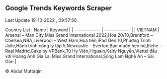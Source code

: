 

## Google Trends Keywords Scraper 
 
Last Update 19-10-2022 , 09:57:50

Country List :
 Name  | Keyword |
| ------------- | ------------- |
| VIETNAM | Arsenal – Man City,Miss Grand International 2022,Hoa 20/10,Brentford – Chelsea,NBA,Liverpool – West Ham,Hoa tiền,iPad Gen 10,Phương Trinh Jolie,Hành trình công lý tập 5,Newcastle – Everton,Bạn muốn hẹn hò,Elche – Real Madrid,Cake by VPBank,Từ Hy Viên,Higuain,Kaity Nguyễn,Viettel đấu với Hoàng Anh Gia Lai,Miss Grand International,Sông Lam Nghệ An – Sài Gòn |



© Abdul Muttaqin 
